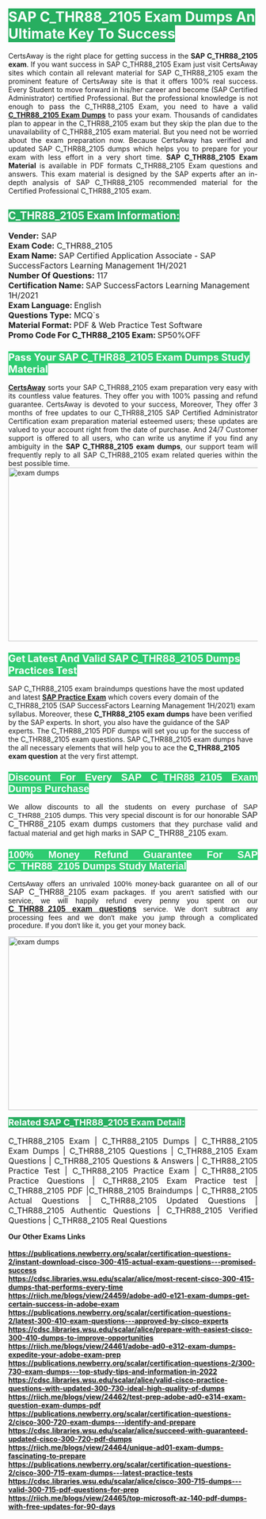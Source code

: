 <h1><span style="color:#ffffff"><strong><span style="background-color:#27ae60">SAP C_THR88_2105 Exam Dumps An Ultimate Key To Success</span></strong></span></h1> <div style="text-align:justify">CertsAway is the right place for getting success in the <strong>SAP C_THR88_2105 exam</strong>. If you want success in SAP C_THR88_2105 Exam just visit CertsAway sites which contain all relevant material for SAP C_THR88_2105 exam the prominent feature of CertsAway site is that it offers 100% real success. Every Student to move forward in his/her career and become (SAP Certified Administrator) certified Professional. But the professional knowledge is not enough to pass the C_THR88_2105 Exam, you need to have a valid <a href="https://www.certsaway.com/sap/c_thr88_2105-exam-dumps"><strong>C_THR88_2105 Exam Dumps</strong></a> to pass your exam. Thousands of candidates plan to appear in the C_THR88_2105 exam but they skip the plan due to the unavailability of C_THR88_2105 exam material. But you need not be worried about the exam preparation now. Because CertsAway has verified and updated SAP C_THR88_2105 dumps which helps you to prepare for your exam with less effort in a very short time. <strong>SAP C_THR88_2105 Exam Material</strong> is available in PDF formats C_THR88_2105 Exam questions and answers. This exam material is designed by the SAP experts after an in-depth analysis of SAP C_THR88_2105 recommended material for the Certified Professional C_THR88_2105 exam.</div> <h2 style="text-align:justify"><span style="color:#ffffff"><span style="background-color:#27ae60">C_THR88_2105 Exam Information:</span></span></h2> <p><span style="font-size:16px"><strong>Vender:</strong> SAP<br /> <strong>Exam Code:</strong> C_THR88_2105<br /> <strong>Exam Name:</strong> SAP Certified Application Associate - SAP SuccessFactors Learning Management 1H/2021<br /> <strong>Number Of Questions:</strong> 117<br /> <strong>Certification Name: </strong>SAP SuccessFactors Learning Management 1H/2021<br /> <strong>Exam Language: </strong>English<br /> <strong>Questions Type:</strong> MCQ`s<br /> <strong>Material Format: </strong>PDF & Web Practice Test Software<br /> <strong>Promo Code For C_THR88_2105 Exam: </strong>SP50%OFF</span></p> <h3><span style="font-size:20px"><span style="color:#ffffff"><strong><span style="background-color:#2ecc71">Pass Your SAP C_THR88_2105 Exam Dumps Study Material</span></strong></span></span></h3> <div style="text-align:justify"><a href=" https://www.certsaway.com/"><strong>CertsAway</strong></a> sorts your SAP C_THR88_2105 exam preparation very easy with its countless value features. They offer you with 100% passing and refund guarantee. CertsAway is devoted to your success, Moreover, They offer 3 months of free updates to our C_THR88_2105 SAP Certified Administrator Certification exam preparation material esteemed users; these updates are valued to your account right from the date of purchase. And 24/7 Customer support is offered to all users, who can write us anytime if you find any ambiguity in the <strong>SAP C_THR88_2105 exam dumps</strong>, our support team will frequently reply to all SAP C_THR88_2105 exam related queries within the best possible time.</div> <div style="text-align:justify"> </div> <div style="text-align:justify"><a href="https://www.certsaway.com/sap/c_thr88_2105-exam-dumps" rel="no-follow"><img alt="exam dumps" src="https://www.certcollections.com/uploads/content/certsaway.png" style="height:350px; width:750px" /></a></div> <h3><span style="font-size:20px"><span style="color:#ffffff"><strong><span style="background-color:#2ecc71">Get Latest And Valid SAP C_THR88_2105 Dumps Practices Test</span></strong></span></span></h3> <p>SAP C_THR88_2105 exam braindumps questions have the most updated and latest <a href="https://www.certsaway.com/sap-questions"><strong>SAP Practice Exam</strong></a> which covers every domain of the C_THR88_2105 (SAP SuccessFactors Learning Management 1H/2021) exam syllabus. Moreover, these <strong>C_THR88_2105 exam dumps</strong> have been verified by the SAP experts. In short, you also have the guidance of the SAP experts. The C_THR88_2105 PDF dumps will set you up for the success of the C_THR88_2105 exam questions. SAP C_THR88_2105 exam dumps have the all necessary elements that will help you to ace the <strong>C_THR88_2105 exam question</strong> at the very first attempt.</p> <h3 style="text-align:justify"><span style="font-size:20px"><span style="color:#ffffff"><strong><span style="font-family:Calibri,sans-serif"><span style="background-color:#2ecc71">Discount For Every </span><span style="background-color:#2ecc71">SAP C_THR88_2105 Exam</span><span style="background-color:#2ecc71"> Dumps Purchase</span></span></strong></span></span></h3> <div style="text-align:justify"> <p><span style="font-size:11pt"><span style="font-family:Calibri,sans-serif">We allow discounts to all the students on every purchase of SAP C_THR88_2105 dumps. This very special discount is for our honorable <span style="font-size:12.0pt"><span style="background-color:white">SAP C_THR88_2105 exam dumps </span></span>customers that they purchase valid and factual material and get high marks in <span style="font-size:12.0pt"><span style="background-color:white">SAP C_THR88_2105 </span></span>exam. </span></span></p> <h3><span style="font-size:20px"><span style="color:#ffffff"><strong><span style="font-family:Calibri,sans-serif"><span style="background-color:#2ecc71">100% Money Refund Guarantee For </span><span style="background-color:#2ecc71">SAP C_THR88_2105 Dumps Study Material</span></span></strong></span></span></h3> <p><span style="font-size:11pt"><span style="font-family:Calibri,sans-serif">CertsAway offers an unrivaled 100% money-back guarantee on all of our <span style="font-size:12.0pt"><span style="background-color:white">SAP C_THR88_2105 </span></span>exam packages. If you aren't satisfied with our service, we will happily refund every penny you spent on our <span style="font-size:12.0pt"><span style="background-color:white"><a href="https://www.certsaway.com/sap/c_thr88_2105-exam-dumps"><strong>C_THR88_2105 exam questions</strong></a> </span></span>service. We don't subtract any processing fees and we don't make you jump through a complicated procedure. If you don't like it, you get your money back.</span></span></p> <p><a href="https://www.certsaway.com/sap/c_thr88_2105-exam-dumps" rel="no-follow"><img alt="exam dumps" src="https://www.certcollections.com/uploads/content/certsaway_(2)2.png" style="height:350px; width:750px" /></a></p> <p><span style="color:#ffffff"><strong><span style="font-size:18px"><span style="background-color:#27ae60">Related SAP C_THR88_2105 Exam Detail:</span></span></strong></span><br /> <br /> <span style="font-size:16px">C_THR88_2105 Exam | C_THR88_2105 Dumps | C_THR88_2105 Exam Dumps | C_THR88_2105 Questions | C_THR88_2105 Exam Questions | C_THR88_2105 Questions & Answers | C_THR88_2105 Practice Test | C_THR88_2105 Practice Exam | C_THR88_2105 Practice Questions | C_THR88_2105 Exam Practice test | C_THR88_2105 PDF |C_THR88_2105 Braindumps | C_THR88_2105 Actual Questions | C_THR88_2105 Updated Questions | C_THR88_2105 Authentic Questions | C_THR88_2105 Verified Questions | C_THR88_2105 Real Questions</span></p> </div>	<b> Our Other Exams Links<br><br>
  <a href='https://publications.newberry.org/scalar/certification-questions-2/instant-download-cisco-300-415-actual-exam-questions---promised-success' >https://publications.newberry.org/scalar/certification-questions-2/instant-download-cisco-300-415-actual-exam-questions---promised-success</a><br><a href='https://cdsc.libraries.wsu.edu/scalar/alice/most-recent-cisco-300-415-dumps-that-performs-every-time' >https://cdsc.libraries.wsu.edu/scalar/alice/most-recent-cisco-300-415-dumps-that-performs-every-time</a><br><a href='https://riich.me/blogs/view/24459/adobe-ad0-e121-exam-dumps-get-certain-success-in-adobe-exam' >https://riich.me/blogs/view/24459/adobe-ad0-e121-exam-dumps-get-certain-success-in-adobe-exam</a>
<a href='https://publications.newberry.org/scalar/certification-questions-2/latest-300-410-exam-questions---approved-by-cisco-experts' >https://publications.newberry.org/scalar/certification-questions-2/latest-300-410-exam-questions---approved-by-cisco-experts</a><br><a href='https://cdsc.libraries.wsu.edu/scalar/alice/prepare-with-easiest-cisco-300-410-dumps-to-improve-opportunities' >https://cdsc.libraries.wsu.edu/scalar/alice/prepare-with-easiest-cisco-300-410-dumps-to-improve-opportunities</a><br><a href='https://riich.me/blogs/view/24461/adobe-ad0-e312-exam-dumps-expedite-your-adobe-exam-prep' >https://riich.me/blogs/view/24461/adobe-ad0-e312-exam-dumps-expedite-your-adobe-exam-prep</a>
<a href='https://publications.newberry.org/scalar/certification-questions-2/300-730-exam-dumps---top-study-tips-and-information-in-2022' >https://publications.newberry.org/scalar/certification-questions-2/300-730-exam-dumps---top-study-tips-and-information-in-2022</a><br><a href='https://cdsc.libraries.wsu.edu/scalar/alice/valid-cisco-practice-questions-with-updated-300-730-ideal-high-quality-of-dumps' >https://cdsc.libraries.wsu.edu/scalar/alice/valid-cisco-practice-questions-with-updated-300-730-ideal-high-quality-of-dumps</a><br><a href='https://riich.me/blogs/view/24462/test-prep-adobe-ad0-e314-exam-question-exam-dumps-pdf' >https://riich.me/blogs/view/24462/test-prep-adobe-ad0-e314-exam-question-exam-dumps-pdf</a>
<a href='https://publications.newberry.org/scalar/certification-questions-2/cisco-300-720-exam-dumps---identify-and-prepare' >https://publications.newberry.org/scalar/certification-questions-2/cisco-300-720-exam-dumps---identify-and-prepare</a><br><a href='https://cdsc.libraries.wsu.edu/scalar/alice/succeed-with-guaranteed-updated-cisco-300-720-pdf-dumps' >https://cdsc.libraries.wsu.edu/scalar/alice/succeed-with-guaranteed-updated-cisco-300-720-pdf-dumps</a><br><a href='https://riich.me/blogs/view/24464/unique-ad01-exam-dumps-fascinating-to-prepare' >https://riich.me/blogs/view/24464/unique-ad01-exam-dumps-fascinating-to-prepare</a>
<a href='https://publications.newberry.org/scalar/certification-questions-2/cisco-300-715-exam-dumps---latest-practice-tests' >https://publications.newberry.org/scalar/certification-questions-2/cisco-300-715-exam-dumps---latest-practice-tests</a><br><a href='https://cdsc.libraries.wsu.edu/scalar/alice/cisco-300-715-dumps---valid-300-715-pdf-questions-for-prep' >https://cdsc.libraries.wsu.edu/scalar/alice/cisco-300-715-dumps---valid-300-715-pdf-questions-for-prep</a><br><a href='https://riich.me/blogs/view/24465/top-microsoft-az-140-pdf-dumps-with-free-updates-for-90-days' >https://riich.me/blogs/view/24465/top-microsoft-az-140-pdf-dumps-with-free-updates-for-90-days</a>
